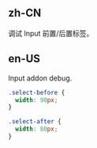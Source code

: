 ## zh-CN

调试 Input 前置/后置标签。

## en-US

Input addon debug.

```css
.select-before {
  width: 90px;
}

.select-after {
  width: 80px;
}
```
